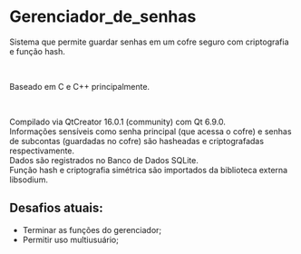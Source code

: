 <h1>Gerenciador_de_senhas</h1>

<p>Sistema que permite guardar senhas em um cofre seguro com criptografia e função hash.</p> <br>
<p>Baseado em C e C++ principalmente.</p><br>
<p>
  Compilado via QtCreator 16.0.1 (community) com Qt 6.9.0.<br>
  Informações sensíveis como senha principal (que acessa o cofre) e senhas de subcontas (guardadas no cofre) são hasheadas e criptografadas respectivamente.<br>
  Dados são registrados no Banco de Dados SQLite.<br>
  Função hash e criptografia simétrica são importados da biblioteca externa libsodium.<br>
</p>

<h2>Desafios atuais:</h2>
<ul>
  <li>Terminar as funções do gerenciador;
  <li>Permitir uso multiusuário;
</ul>
